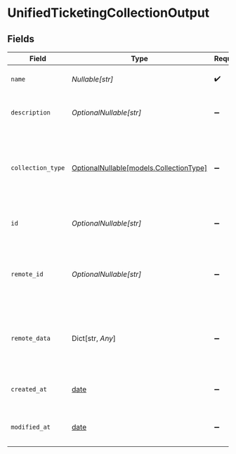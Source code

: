 # UnifiedTicketingCollectionOutput


## Fields

| Field                                                                     | Type                                                                      | Required                                                                  | Description                                                               | Example                                                                   |
| ------------------------------------------------------------------------- | ------------------------------------------------------------------------- | ------------------------------------------------------------------------- | ------------------------------------------------------------------------- | ------------------------------------------------------------------------- |
| `name`                                                                    | *Nullable[str]*                                                           | :heavy_check_mark:                                                        | The name of the collection                                                | My Personal Collection                                                    |
| `description`                                                             | *OptionalNullable[str]*                                                   | :heavy_minus_sign:                                                        | The description of the collection                                         | Collect issues                                                            |
| `collection_type`                                                         | [OptionalNullable[models.CollectionType]](../models/collectiontype.md)    | :heavy_minus_sign:                                                        | The type of the collection. Authorized values are either PROJECT or LIST  | PROJECT                                                                   |
| `id`                                                                      | *OptionalNullable[str]*                                                   | :heavy_minus_sign:                                                        | The UUID of the collection                                                | 801f9ede-c698-4e66-a7fc-48d19eebaa4f                                      |
| `remote_id`                                                               | *OptionalNullable[str]*                                                   | :heavy_minus_sign:                                                        | The id of the collection in the context of the 3rd Party                  | id_1                                                                      |
| `remote_data`                                                             | Dict[str, *Any*]                                                          | :heavy_minus_sign:                                                        | The remote data of the collection in the context of the 3rd Party         | {<br/>"fav_dish": "broccoli",<br/>"fav_color": "red"<br/>}                |
| `created_at`                                                              | [date](https://docs.python.org/3/library/datetime.html#date-objects)      | :heavy_minus_sign:                                                        | The created date of the object                                            | 2024-10-01T12:00:00Z                                                      |
| `modified_at`                                                             | [date](https://docs.python.org/3/library/datetime.html#date-objects)      | :heavy_minus_sign:                                                        | The modified date of the object                                           | 2024-10-01T12:00:00Z                                                      |